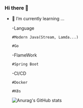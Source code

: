 ### Hi there 👋

- 🌱 I’m currently learning ...
  
  -Language
    
      #Modern Java(Stream, Lamda...)

      #Go
  
  -FlameWork

      #Spring Boot

  -CI/CD
       
      #Docker
      
      #K8s

    ![Anurag's GitHub stats](https://github-readme-stats.vercel.app/api?username=nomoreFt&show_icons=true&theme=radical)
<!--
**nomoreFt/nomoreFt** is a ✨ _special_ ✨ repository because its `README.md` (this file) appears on your GitHub profile.

Here are some ideas to get you started:

- 🔭 I’m currently working on ...
- 🌱 I’m currently learning ...
- 👯 I’m looking to collaborate on ...
- 🤔 I’m looking for help with ...
- 💬 Ask me about ...
- 📫 How to reach me: ...
- 😄 Pronouns: ...
- ⚡ Fun fact: ...
-->
